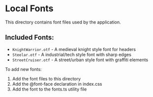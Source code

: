 # Local Fonts

This directory contains font files used by the application.

## Included Fonts:

- `KnightWarrior.otf` - A medieval knight style font for headers
- `Steelar.otf` - A industrial/tech style font with sharp edges
- `StreetCruiser.otf` - A street/urban style font with graffiti elements

To add new fonts:
1. Add the font files to this directory
2. Add the @font-face declaration in index.css
3. Add the font to the fonts.ts utility file
